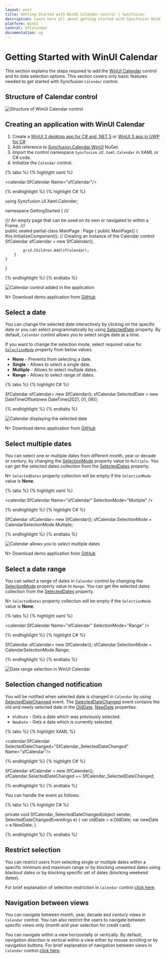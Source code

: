 ```yaml
---
layout: post
title: Getting Started with WinUI Calendar control | Syncfusion
description: Learn here all about getting started with Syncfusion WinUI Calendar(SfCalendar) control, its elements, and more.
platform: WinUI
control: SfCalendar
documentation: ug
---
```


# Getting Started with WinUI Calendar

This section explains the steps required to add the [WinUI Calendar](https://www.syncfusion.com/winui-controls/calendar) control and its date selection options. This section covers only basic features needed to get started with Syncfusion `Calendar` control.

## Structure of Calendar control

![Structure of WinUI Calendar control](Getting-Started_images/Structure.png)

## Creating an application with WinUI Calendar

1. Create a [WinUI 3 desktop app for C# and .NET 5](https://docs.microsoft.com/en-us/windows/apps/winui/winui3/get-started-winui3-for-desktop) or [WinUI 3 app in UWP for C#](https://docs.microsoft.com/en-us/windows/apps/winui/winui3/get-started-winui3-for-uwp).
2. Add reference to [Syncfusion.Calendar.WinUI](https://www.nuget.org/packages/Syncfusion.Calendar.WinUI) NuGet. 
3. Import the control namespace `Syncfusion.UI.Xaml.Calendar` in XAML or C# code.
4. Initialize the `Calendar` control.

{% tabs %}
{% highlight xaml %}

<Page
    x:Class="GettingStarted.MainPage"
    xmlns="http://schemas.microsoft.com/winfx/2006/xaml/presentation"
    xmlns:x="http://schemas.microsoft.com/winfx/2006/xaml"
    xmlns:local="using:GettingStarted"
    xmlns:d="http://schemas.microsoft.com/expression/blend/2008"
    xmlns:mc="http://schemas.openxmlformats.org/markup-compatibility/2006"
    xmlns:calendar="using:Syncfusion.UI.Xaml.Calendar"
    mc:Ignorable="d"
    Background="{ThemeResource ApplicationPageBackgroundThemeBrush}">
    <Grid Name="grid">
        <!--Adding Calendar control -->
        <calendar:SfCalendar Name="sfCalendar"/>
    </Grid>
</Page>

{% endhighlight %}
{% highlight C# %}

using Syncfusion.UI.Xaml.Calendar;

namespace GettingStarted
{
    /// <summary>
    /// An empty page that can be used on its own or navigated to within a Frame.
    /// </summary>
    public sealed partial class MainPage : Page
    {
        public MainPage()
        {
            this.InitializeComponent();
            // Creating an instance of the Calendar control
            SfCalendar sfCalendar = new SfCalendar();

            grid.Children.Add(sfCalendar);
        }
    }
}

{% endhighlight %}
{% endtabs %}

![Calendar control added in the application](Getting-Started_images/Calendar_Added.png)

N> Download demo application from [GitHub](https://github.com/SyncfusionExamples/syncfusion-winui-tools-calendar-examples/blob/main/Samples/GettingStarted)

## Select a date

You can change the selected date interactively by clicking on the specific date or you can select programmatically by using [SelectedDate](https://help.syncfusion.com/cr/winui/Syncfusion.UI.Xaml.Calendar.SfCalendar.html#Syncfusion_UI_Xaml_Calendar_SfCalendar_SelectedDate) property. By default, `Calendar` control allows you to select single date at a time. 

If you want to change the selection mode, select required value for [`SelectionMode`](https://help.syncfusion.com/cr/winui/Syncfusion.UI.Xaml.Calendar.SfCalendar.html#Syncfusion_UI_Xaml_Calendar_SfCalendar_SelectionMode) property from below values.

* **None** - Prevents from selecting a date.
* **Single** - Allows to select a single date.
* **Multiple** - Allows to select multiple dates.
* **Range** -  Allows to select range of dates.

{% tabs %}
{% highlight C# %}

SfCalendar sfCalendar= new SfCalendar();
sfCalendar.SelectedDate = new DateTimeOffset(new DateTime(2021, 01, 06));

{% endhighlight %}
{% endtabs %}

![Calendar displaying the selected date](Getting-Started_images/Selecteddate.png)

N> Download demo application from [GitHub](https://github.com/SyncfusionExamples/syncfusion-winui-tools-calendar-examples/blob/main/Samples/Restriction)

## Select multiple dates

You can select one or multiple dates from different month, year or decade or century, by changing the [SelectionMode](https://help.syncfusion.com/cr/winui/Syncfusion.UI.Xaml.Calendar.SfCalendar.html#Syncfusion_UI_Xaml_Calendar_SfCalendar_SelectionMode) property value to `Multiple`. You can get the selected dates collection from the [SelectedDates](https://help.syncfusion.com/cr/winui/Syncfusion.UI.Xaml.Calendar.SfCalendar.html#Syncfusion_UI_Xaml_Calendar_SfCalendar_SelectedDates) property.

N> `SelectedDates` property collection will be empty if the `SelectionMode` value is **None**. 

{% tabs %}
{% highlight xaml %}

<calendar:SfCalendar Name="sfCalendar" 
                     SelectionMode="Multiple" />

{% endhighlight %}
{% highlight C# %}

SfCalendar sfCalendar= new SfCalendar();
sfCalendar.SelectionMode = CalendarSelectionMode.Multiple;

{% endhighlight %}
{% endtabs %}

![Calendar allows you to select multiple dates](Getting-Started_images/multipledate_selection.png)

N> Download demo application from [GitHub](https://github.com/SyncfusionExamples/syncfusion-winui-tools-calendar-examples/blob/main/Samples/Selection)

## Select a date range

You can select a range of dates in `Calendar` control by changing the [SelectionMode](https://help.syncfusion.com/cr/winui/Syncfusion.UI.Xaml.Calendar.SfCalendar.html#Syncfusion_UI_Xaml_Calendar_SfCalendar_SelectionMode) property value to `Range`. You can get the selected dates collection from the [SelectedDates](https://help.syncfusion.com/cr/winui/Syncfusion.UI.Xaml.Calendar.SfCalendar.html#Syncfusion_UI_Xaml_Calendar_SfCalendar_SelectedDates) property.

N> `SelectedDates` property collection will be empty if the `SelectionMode` value is  **None**. 

{% tabs %}
{% highlight xaml %}

<calendar:SfCalendar Name="sfCalendar" 
                     SelectionMode="Range" />

{% endhighlight %}
{% highlight C# %}

SfCalendar sfCalendar= new SfCalendar();
sfCalendar.SelectionMode = CalendarSelectionMode.Range;

{% endhighlight %}
{% endtabs %}

![Date range selection in WinUI Calendar](Getting-Started_images/date-range-selection.png)

## Selection changed notification

You will be notified when selected date is changed in `Calendar` by using [SelectedDateChanged](https://help.syncfusion.com/cr/winui/Syncfusion.UI.Xaml.Calendar.SfCalendar.html#Syncfusion_UI_Xaml_Calendar_SfCalendar_SelectedDateChanged) event. The [SelectedDateChanged](https://help.syncfusion.com/cr/winui/Syncfusion.UI.Xaml.Calendar.SelectedDateChangedEventArgs.html) event contains the old and newly selected date in the [OldDate](https://help.syncfusion.com/cr/winui/Syncfusion.UI.Xaml.Calendar.SelectedDateChangedEventArgs.html#Syncfusion_UI_Xaml_Calendar_SelectedDateChangedEventArgs_OldDate), [NewDate](https://help.syncfusion.com/cr/winui/Syncfusion.UI.Xaml.Calendar.SelectedDateChangedEventArgs.html#Syncfusion_UI_Xaml_Calendar_SelectedDateChangedEventArgs_NewDate) properties.

* `OldDate` - Gets a date which was previously selected.
* `NewDate` - Gets a date which is currently selected.

{% tabs %}
{% highlight XAML %}

<calendar:SfCalendar SelectedDateChanged="SfCalendar_SelectedDateChanged" 
                     Name="sfCalendar"/>

{% endhighlight %}
{% highlight C# %}

SfCalendar sfCalendar = new SfCalendar();
sfCalendar.SelectedDateChanged += SfCalendar_SelectedDateChanged;

{% endhighlight %}
{% endtabs %}

You can handle the event as follows:

{% tabs %}
{% highlight C# %}

private void SfCalendar_SelectedDateChanged(object sender, SelectedDateChangedEventArgs e)
{
    var oldDate = e.OldDate;
    var newDate = e.NewDate;
}

{% endhighlight %}
{% endtabs %}

## Restrict selection

You can restrict users from selecting single or multiple dates within a specific minimum and maximum range or by blocking unwanted dates using blackout dates or by blocking specific set of dates (blocking weekend dates). 

For brief explanation of selection restriction in `Calendar` control [click here](https://help.syncfusion.com/winui/calendar/restrict-date-selection).

## Navigation between views

You can navigate between month, year, decade and century views in `Calendar` control. You can also restrict the users to navigate between specific views only (month and year selection for credit card).

You can navigate within a view horizontally or vertically. By default, navigation direction is vertical within a view either by mouse scrolling or by navigation buttons. For brief explanation of navigation between views in `Calendar` control [click here](https://help.syncfusion.com/winui/calendar/navigation).